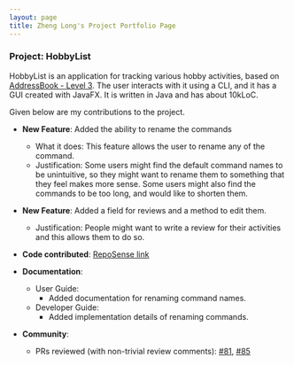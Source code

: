 ```yaml
---
layout: page
title: Zheng Long's Project Portfolio Page
---
```


### Project: HobbyList

HobbyList is an application for tracking various hobby activities, based on [AddressBook - Level 3](https://github.com/nus-cs2103-AY2223S1/tp). The user interacts with it using a CLI, and it has a GUI created with JavaFX. It is written in Java and has about 10kLoC.

Given below are my contributions to the project.

* **New Feature**: Added the ability to rename the commands
  * What it does: This feature allows the user to rename any of the command.
  * Justification: Some users might find the default command names to be unintuitive, so they might want to rename them to something that they feel makes more sense. Some users might also find the commands to be too long, and would like to shorten them.

* **New Feature**: Added a field for reviews and a method to edit them.
  * Justification: People might want to write a review for their activities and this allows them to do so.

* **Code contributed**: [RepoSense link](https://nus-cs2103-ay2223s1.github.io/tp-dashboard/?search=zhenglong3&breakdown=true)

* **Documentation**:
    * User Guide:
        * Added documentation for renaming command names.
    * Developer Guide:
        * Added implementation details of renaming commands.

* **Community**:
    * PRs reviewed (with non-trivial review comments): [#81](https://github.com/AY2223S1-CS2103T-T12-3/tp/pull/81), [#85](https://github.com/AY2223S1-CS2103T-T12-3/tp/pull/85)
